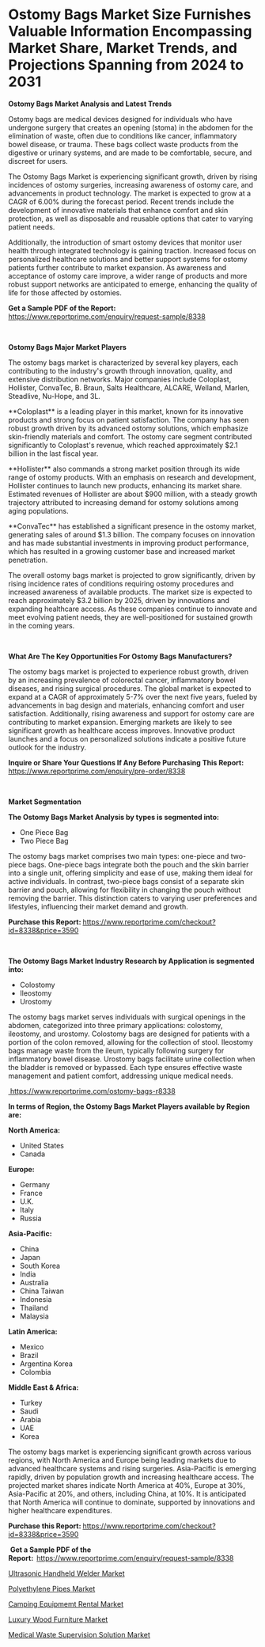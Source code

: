 <p><h1>Ostomy Bags Market Size Furnishes Valuable Information Encompassing Market Share, Market Trends, and Projections Spanning from 2024 to 2031</h1></p><p><strong>Ostomy Bags Market Analysis and Latest Trends</strong></p>
<p><p>Ostomy bags are medical devices designed for individuals who have undergone surgery that creates an opening (stoma) in the abdomen for the elimination of waste, often due to conditions like cancer, inflammatory bowel disease, or trauma. These bags collect waste products from the digestive or urinary systems, and are made to be comfortable, secure, and discreet for users.</p><p>The Ostomy Bags Market is experiencing significant growth, driven by rising incidences of ostomy surgeries, increasing awareness of ostomy care, and advancements in product technology. The market is expected to grow at a CAGR of 6.00% during the forecast period. Recent trends include the development of innovative materials that enhance comfort and skin protection, as well as disposable and reusable options that cater to varying patient needs. </p><p>Additionally, the introduction of smart ostomy devices that monitor user health through integrated technology is gaining traction. Increased focus on personalized healthcare solutions and better support systems for ostomy patients further contribute to market expansion. As awareness and acceptance of ostomy care improve, a wider range of products and more robust support networks are anticipated to emerge, enhancing the quality of life for those affected by ostomies.</p></p>
<p><strong>Get a Sample PDF of the Report:&nbsp;</strong> <a href="https://www.reportprime.com/enquiry/request-sample/8338?utm_campaign=1845&utm_medium=2&utm_source=Github&utm_content=ia&utm_term=28112024&utm_id=ostomy-bags">https://www.reportprime.com/enquiry/request-sample/8338</a></p>
<p>&nbsp;</p>
<p><strong>Ostomy Bags Major Market Players</strong></p>
<p><p>The ostomy bags market is characterized by several key players, each contributing to the industry's growth through innovation, quality, and extensive distribution networks. Major companies include Coloplast, Hollister, ConvaTec, B. Braun, Salts Healthcare, ALCARE, Welland, Marlen, Steadlive, Nu-Hope, and 3L.</p><p>**Coloplast** is a leading player in this market, known for its innovative products and strong focus on patient satisfaction. The company has seen robust growth driven by its advanced ostomy solutions, which emphasize skin-friendly materials and comfort. The ostomy care segment contributed significantly to Coloplast's revenue, which reached approximately $2.1 billion in the last fiscal year.</p><p>**Hollister** also commands a strong market position through its wide range of ostomy products. With an emphasis on research and development, Hollister continues to launch new products, enhancing its market share. Estimated revenues of Hollister are about $900 million, with a steady growth trajectory attributed to increasing demand for ostomy solutions among aging populations.</p><p>**ConvaTec** has established a significant presence in the ostomy market, generating sales of around $1.3 billion. The company focuses on innovation and has made substantial investments in improving product performance, which has resulted in a growing customer base and increased market penetration.</p><p>The overall ostomy bags market is projected to grow significantly, driven by rising incidence rates of conditions requiring ostomy procedures and increased awareness of available products. The market size is expected to reach approximately $3.2 billion by 2025, driven by innovations and expanding healthcare access. As these companies continue to innovate and meet evolving patient needs, they are well-positioned for sustained growth in the coming years.</p></p>
<p>&nbsp;</p>
<p><strong>What Are The Key Opportunities For Ostomy Bags Manufacturers?</strong></p>
<p><p>The ostomy bags market is projected to experience robust growth, driven by an increasing prevalence of colorectal cancer, inflammatory bowel diseases, and rising surgical procedures. The global market is expected to expand at a CAGR of approximately 5-7% over the next five years, fueled by advancements in bag design and materials, enhancing comfort and user satisfaction. Additionally, rising awareness and support for ostomy care are contributing to market expansion. Emerging markets are likely to see significant growth as healthcare access improves. Innovative product launches and a focus on personalized solutions indicate a positive future outlook for the industry.</p></p>
<p><strong>Inquire or Share Your Questions If Any Before Purchasing This Report:</strong> <a href="https://www.reportprime.com/enquiry/pre-order/8338?utm_campaign=1845&utm_medium=2&utm_source=Github&utm_content=ia&utm_term=28112024&utm_id=ostomy-bags">https://www.reportprime.com/enquiry/pre-order/8338</a></p>
<p>&nbsp;</p>
<p><strong>Market Segmentation</strong></p>
<p><strong>The Ostomy Bags Market Analysis by types is segmented into:</strong></p>
<p><ul><li>One Piece Bag</li><li>Two Piece Bag</li></ul></p>
<p><p>The ostomy bags market comprises two main types: one-piece and two-piece bags. One-piece bags integrate both the pouch and the skin barrier into a single unit, offering simplicity and ease of use, making them ideal for active individuals. In contrast, two-piece bags consist of a separate skin barrier and pouch, allowing for flexibility in changing the pouch without removing the barrier. This distinction caters to varying user preferences and lifestyles, influencing their market demand and growth.</p></p>
<p><strong>Purchase this Report:&nbsp;</strong><a href="https://www.reportprime.com/checkout?id=8338&price=3590&utm_campaign=1845&utm_medium=2&utm_source=Github&utm_content=ia&utm_term=28112024&utm_id=ostomy-bags">https://www.reportprime.com/checkout?id=8338&price=3590</a></p>
<p>&nbsp;</p>
<p><strong>The Ostomy Bags Market Industry Research by Application is segmented into:</strong></p>
<p><ul><li>Colostomy</li><li>Ileostomy</li><li>Urostomy</li></ul></p>
<p><p>The ostomy bags market serves individuals with surgical openings in the abdomen, categorized into three primary applications: colostomy, ileostomy, and urostomy. Colostomy bags are designed for patients with a portion of the colon removed, allowing for the collection of stool. Ileostomy bags manage waste from the ileum, typically following surgery for inflammatory bowel disease. Urostomy bags facilitate urine collection when the bladder is removed or bypassed. Each type ensures effective waste management and patient comfort, addressing unique medical needs.</p></p>
<p><a href="https://www.reportprime.com/ostomy-bags-r8338?utm_campaign=1845&utm_medium=2&utm_source=Github&utm_content=ia&utm_term=28112024&utm_id=ostomy-bags">&nbsp;https://www.reportprime.com/ostomy-bags-r8338</a></p>
<p><strong>In terms of Region, the Ostomy Bags Market Players available by Region are:</strong></p>
<p>
    <p> <strong> North America: </strong>
        <ul>
            <li>United States</li>
            <li>Canada</li>
        </ul>
        </p> 
    <p> <strong> Europe: </strong>
        <ul>
            <li>Germany</li>
            <li>France</li>
            <li>U.K.</li>
            <li>Italy</li>
            <li>Russia</li>
        </ul>
        </p> 
    <p> <strong> Asia-Pacific: </strong>
        <ul>
            <li>China</li>
            <li>Japan</li>
            <li>South Korea</li>
            <li>India</li>
            <li>Australia</li>
            <li>China Taiwan</li>
            <li>Indonesia</li>
            <li>Thailand</li>
            <li>Malaysia</li>
        </ul>
        </p> 
    <p> <strong> Latin America: </strong>
        <ul>
            <li>Mexico</li>
            <li>Brazil</li>
            <li>Argentina Korea</li>
            <li>Colombia</li>
        </ul>
        </p> 
    <p> <strong> Middle East & Africa: </strong>
        <ul>
            <li>Turkey</li>
            <li>Saudi</li>
            <li>Arabia</li>
            <li>UAE</li>
            <li>Korea</li>
        </ul>
    </p>
    </p>
<p><p>The ostomy bags market is experiencing significant growth across various regions, with North America and Europe being leading markets due to advanced healthcare systems and rising surgeries. Asia-Pacific is emerging rapidly, driven by population growth and increasing healthcare access. The projected market shares indicate North America at 40%, Europe at 30%, Asia-Pacific at 20%, and others, including China, at 10%. It is anticipated that North America will continue to dominate, supported by innovations and higher healthcare expenditures.</p></p>
<p><strong>Purchase this Report: </strong><a href="https://www.reportprime.com/checkout?id=8338&price=3590&utm_campaign=1845&utm_medium=2&utm_source=Github&utm_content=ia&utm_term=28112024&utm_id=ostomy-bags">https://www.reportprime.com/checkout?id=8338&price=3590</a></p>
<p>&nbsp;<strong>Get a Sample PDF of the Report:&nbsp;&nbsp;</strong><a href="https://www.reportprime.com/enquiry/request-sample/8338?utm_campaign=1845&utm_medium=2&utm_source=Github&utm_content=ia&utm_term=28112024&utm_id=ostomy-bags">https://www.reportprime.com/enquiry/request-sample/8338</a></p>
<p><strong></strong></p>
<p><p><a href="https://www.linkedin.com/pulse/ultrasonic-handheld-welder-market-size-forecast-anticipated-rmbpf?utm_campaign=1845&utm_medium=2&utm_source=Github&utm_content=ia&utm_term=28112024&utm_id=ostomy-bags">Ultrasonic Handheld Welder Market</a></p><p><a href="https://www.linkedin.com/pulse/polyethylene-pipes-market-velocity-77-cagr-trajectory-2024-2031-vg8rf?utm_campaign=1845&utm_medium=2&utm_source=Github&utm_content=ia&utm_term=28112024&utm_id=ostomy-bags">Polyethylene Pipes Market</a></p><p><a href="https://issuu.com/reportprime-2/docs/camping-equipmemt-rental-market-siz_1e10096feaaa0e?utm_campaign=1845&utm_medium=2&utm_source=Github&utm_content=ia&utm_term=28112024&utm_id=ostomy-bags">Camping Equipmemt Rental Market</a></p><p><a href="https://www.linkedin.com/pulse/luxury-wood-furniture-market-size-cagr-65-current-development-dogjf?utm_campaign=1845&utm_medium=2&utm_source=Github&utm_content=ia&utm_term=28112024&utm_id=ostomy-bags">Luxury Wood Furniture Market</a></p><p><a href="https://issuu.com/reportprime-2/docs/medical-waste-supervision-solution-_d66cac7e6cb095?utm_campaign=1845&utm_medium=2&utm_source=Github&utm_content=ia&utm_term=28112024&utm_id=ostomy-bags">Medical Waste Supervision Solution Market</a></p></p>